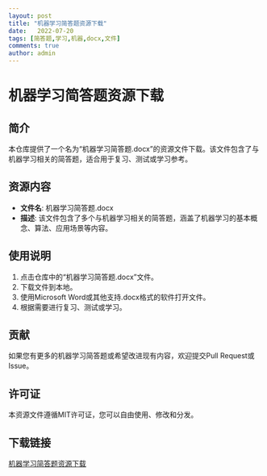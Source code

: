 ```yaml
---
layout: post
title: "机器学习简答题资源下载"
date:   2022-07-20
tags: [简答题,学习,机器,docx,文件]
comments: true
author: admin
---
```

# 机器学习简答题资源下载

## 简介

本仓库提供了一个名为“机器学习简答题.docx”的资源文件下载。该文件包含了与机器学习相关的简答题，适合用于复习、测试或学习参考。

## 资源内容

- **文件名**: 机器学习简答题.docx
- **描述**: 该文件包含了多个与机器学习相关的简答题，涵盖了机器学习的基本概念、算法、应用场景等内容。

## 使用说明

1. 点击仓库中的“机器学习简答题.docx”文件。
2. 下载文件到本地。
3. 使用Microsoft Word或其他支持.docx格式的软件打开文件。
4. 根据需要进行复习、测试或学习。

## 贡献

如果您有更多的机器学习简答题或希望改进现有内容，欢迎提交Pull Request或Issue。

## 许可证

本资源文件遵循MIT许可证，您可以自由使用、修改和分发。

## 下载链接

[机器学习简答题资源下载](https://pan.quark.cn/s/260b287fe2e4)
